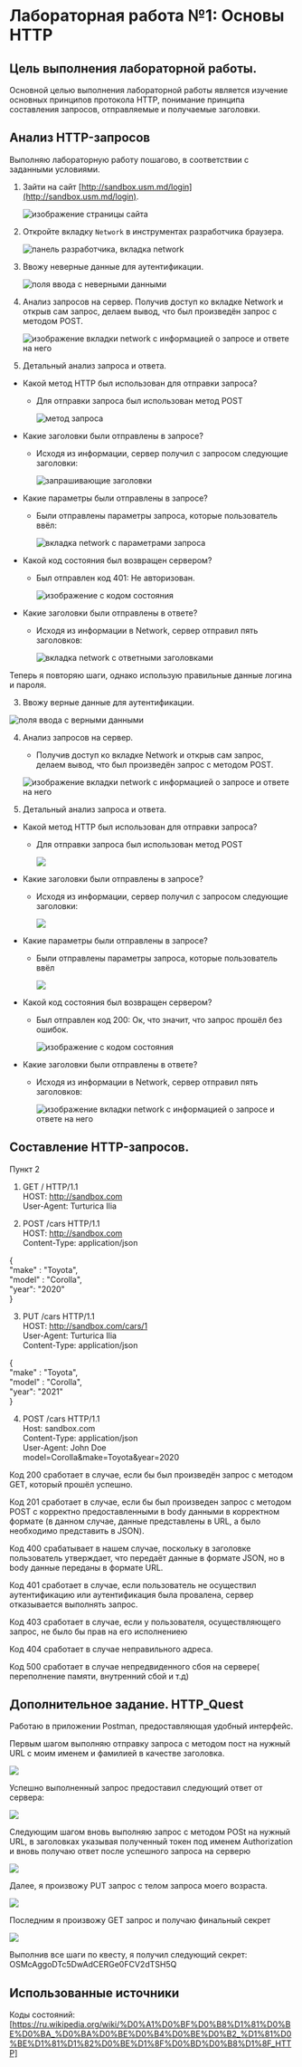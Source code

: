 # Лабораторная работа №1: Основы HTTP

## Цель выполнения лабораторной работы.

Основной целью выполнения лабораторной работы является изучение основных принципов протокола HTTP, понимание принципа составления запросов, отправляемые и получаемые заголовки.

## Анализ HTTP-запросов

Выполняю лабораторную работу пошагово, в соответствии с заданными условиями.

1.  Зайти на сайт [http://sandbox.usm.md/login](http://sandbox.usm.md/login).

    ![изображение страницы сайта](01.png)

2.  Откройте вкладку `Network` в инструментах разработчика браузера.

    ![панель разработчика, вкладка network](02.png)

3.  Ввожу неверные данные для аутентификации.

    ![поля ввода с неверными данными](03.png)

4.  Анализ запросов на сервер.
    Получив доступ ко вкладке Network и открыв сам запрос, делаем вывод, что был произведён запрос с методом POST.

    ![изображение вкладки network с информацией о запросе и ответе на него](04.png)

5.  Детальный анализ запроса и ответа.

- Какой метод HTTP был использован для отправки запроса?

  - Для отправки запроса был использован метод POST

    ![метод запроса](05.png)

- Какие заголовки были отправлены в запросе?

  - Исходя из информации, сервер получил с запросом следующие заголовки:

    ![запрашивающие заголовки](06.png)

- Какие параметры были отправлены в запросе?

  - Были отправлены параметры запроса, которые пользователь ввёл:

    ![вкладка network с параметрами запроса](09.png)

- Какой код состояния был возвращен сервером?

  - Был отправлен код 401: Не авторизован.

    ![изображение с кодом состояния](08.png)

- Какие заголовки были отправлены в ответе?

  - Исходя из информации в Network, сервер отправил пять заголовков:

    ![вкладка network с ответными заголовками](07.png)

Теперь я повторяю шаги, однако использую правильные данные логина и пароля.

3. Ввожу верные данные для аутентификации.

![поля ввода с верными данными](10.png)

4. Анализ запросов на сервер.

   - Получив доступ ко вкладке Network и открыв сам запрос, делаем вывод, что был произведён запрос с методом POST.

   ![изображение вкладки network с информацией о запросе и ответе на него](11.png)

5. Детальный анализ запроса и ответа.

- Какой метод HTTP был использован для отправки запроса?

  - Для отправки запроса был использован метод POST

    ![](12.png)

- Какие заголовки были отправлены в запросе?

  - Исходя из информации, сервер получил с запросом следующие заголовки:

    ![](13.png)

- Какие параметры были отправлены в запросе?

  - Были отправлены параметры запроса, которые пользователь ввёл

    ![](14.png)

- Какой код состояния был возвращен сервером?

  - Был отправлен код 200: Ок, что значит, что запрос прошёл без ошибок.

    ![изображение с кодом состояния](12.png)

- Какие заголовки были отправлены в ответе?

  - Исходя из информации в Network, сервер отправил пять заголовков:

    ![изображение вкладки network с информацией о запросе и ответе на него](15.png)

## Составление HTTP-запросов.

Пункт 2 <br>
1. GET / HTTP/1.1<br>
HOST: http://sandbox.com<br>
User-Agent: Turturica Ilia<br>

2. POST /cars HTTP/1.1 <br>
HOST: http://sandbox.com <br>
Content-Type: application/json <br>

{<br>
"make" : "Toyota",<br>
"model" : "Corolla",<br>
"year": "2020"<br>
}<br>

3. PUT /cars HTTP/1.1 <br>
HOST: http://sandbox.com/cars/1<br>
User-Agent: Turturica Ilia<br>
Content-Type: application/json<br>

{ <br>
"make" : "Toyota", <br>
"model" : "Corolla", <br>
"year": "2021" <br>
} <br>

4. POST /cars HTTP/1.1 <br>
Host: sandbox.com <br>
Content-Type: application/json <br>
User-Agent: John Doe <br>
model=Corolla&make=Toyota&year=2020 <br>

Код 200 сработает в случае, если бы был произведён запрос с методом GET, который прошёл успешно.

Код 201 сработает в случае, если бы был произведен запрос с методом POST с корректно предоставленными в body данными в корректном формате (в данном случае, данные представлены в URL, а было необходимо представить в JSON).

Код 400 срабатывает в нашем случае, поскольку в заголовке пользователь утверждает, что передаёт данные в формате JSON, но в body данные переданы в формате URL.

Код 401 сработает в случае, если пользователь не осуществил аутентификацию или аутентификация была провалена, сервер отказывается выполнять запрос.

Код 403 сработает в случае, если у пользователя, осуществляющего запрос, не было бы прав на его исполнениею

Код 404 сработает в случае неправильного адреса.

Код 500 сработает в случае непредвиденного сбоя на сервере( переполнение памяти, внутренний сбой и т.д)

## Дополнительное задание. HTTP_Quest

Работаю в приложении Postman, предоставляющая удобный интерфейс.

Первым шагом выполняю отправку запроса с методом пост на нужный URL с моим именем и фамилией в качестве заголовка.

![](16.png)

Успешно выполненный запрос предоставил следующий ответ от сервера:

![](17.png)

Следующим шагом вновь выполняю запрос с методом POSt на нужный URL, в заголовках указывая полученный токен под именем Authorization и вновь получаю ответ после успешного запроса на серверю

![](18.png)

Далее, я произвожу PUT запрос с телом запроса моего возраста.

![](19.png)

Последним я произвожу GET запрос и получаю финальный секрет

![](20.png)

Выполнив все шаги по квесту, я получил следующий секрет: OSMcAggoDTc5DwAdCERGe0FCV2dTSH5Q

## Использованные источники

Коды состояний: [https://ru.wikipedia.org/wiki/%D0%A1%D0%BF%D0%B8%D1%81%D0%BE%D0%BA_%D0%BA%D0%BE%D0%B4%D0%BE%D0%B2_%D1%81%D0%BE%D1%81%D1%82%D0%BE%D1%8F%D0%BD%D0%B8%D1%8F_HTTP]
